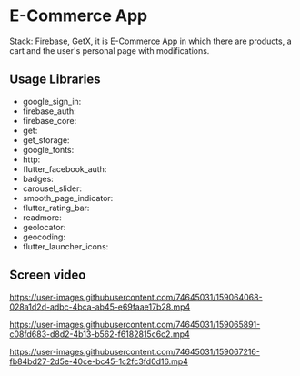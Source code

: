 # E-Commerce App
Stack: Firebase, GetX,
it is E-Commerce App in which there are products, a cart and the
user's personal page with modifications.


 ## Usage Libraries
 - google_sign_in: 
 - firebase_auth: 
 - firebase_core: 
 - get: 
 - get_storage: 
 - google_fonts: 
 - http: 
 - flutter_facebook_auth: 
 - badges: 
 - carousel_slider: 
 - smooth_page_indicator: 
 - flutter_rating_bar: 
 - readmore: 
 - geolocator: 
 - geocoding:
 - flutter_launcher_icons: 

## Screen video
https://user-images.githubusercontent.com/74645031/159064068-028a1d2d-adbc-4bca-ab45-e69faae17b28.mp4


https://user-images.githubusercontent.com/74645031/159065891-c08fd683-d8d2-4b13-b562-f6182815c6c2.mp4

https://user-images.githubusercontent.com/74645031/159067216-fb84bd27-2d5e-40ce-bc45-1c2fc3fd0d16.mp4
